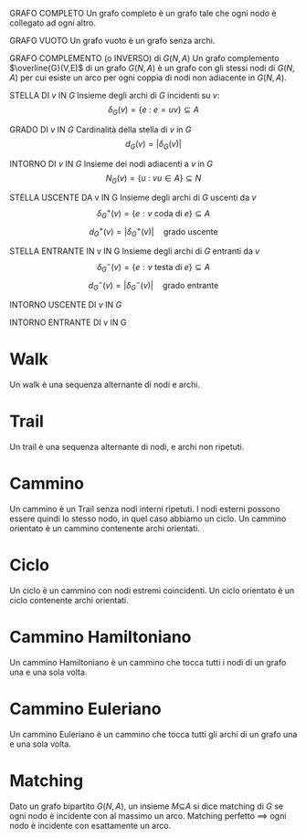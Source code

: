 GRAFO COMPLETO
Un grafo completo è un grafo tale che ogni nodo è collegato ad ogni altro.

GRAFO VUOTO
Un grafo vuoto è un grafo senza archi.

GRAFO COMPLEMENTO (o INVERSO) di $G(N,A)$
Un grafo complemento $\overline{G}(V,E)$ di un grafo $G(N,A)$ è un grafo con gli stessi nodi di $G(N,A)$ per cui esiste un arco per ogni coppia di nodi non adiacente in $G(N,A)$.


STELLA DI $v$ IN $G$
Insieme degli archi di $G$ incidenti su $v$:
$$\delta_G(v) = \{e \ : \ e = uv\} \subseteq A$$

GRADO DI $v$ IN $G$
Cardinalità della stella di $v$ in $G$
$$d_G (v) = |\delta_G(v)|$$

INTORNO DI $v$ IN $G$
Insieme dei nodi adiacenti a $v$ in $G$
$$N_G(v) = \{ u \ : \ vu \in A \} \subseteq N$$

STELLA USCENTE DA v IN G
Insieme degli archi di $G$ uscenti da $v$
$$\delta^+_G(v) = \{ e : v \ \text{coda di } e \} \subseteq A$$
$$d^+_G (v) = |\delta^+_G (v)| \quad \text{grado uscente}$$
 

STELLA ENTRANTE IN v IN G
Insieme degli archi di $G$ entranti da $v$
$$\delta^-_G(v) = \{ e : v \ \text{testa di } e \} \subseteq A$$
$$d^-_G (v) = |\delta^-_G (v)| \quad \text{grado entrante}$$

INTORNO USCENTE DI $v$ IN $G$


INTORNO ENTRANTE DI v IN G



# Walk
Un walk è una sequenza alternante di nodi e archi.

# Trail
Un trail è una sequenza alternante di nodi, e archi non ripetuti.

# Cammino
Un cammino è un Trail senza nodi interni ripetuti.
I nodi esterni possono essere quindi lo stesso nodo, in quel caso abbiamo un ciclo.
Un cammino orientato è un cammino contenente archi orientati.
# Ciclo
Un ciclo è un cammino con nodi estremi coincidenti.
Un ciclo orientato è un ciclo contenente archi orientati.

# Cammino Hamiltoniano
Un cammino Hamiltoniano è un cammino che tocca tutti i nodi di un grafo una e una sola volta.

# Cammino Euleriano
Un cammino Euleriano è un cammino che tocca tutti gli archi di un grafo una e una sola volta.


# Matching

Dato un grafo bipartito $G(N,A)$, un insieme $M$⊆$A$ si dice matching di $G$
se ogni nodo è incidente con al massimo un arco.
Matching perfetto $\implies$ ogni nodo è incidente con esattamente un arco.